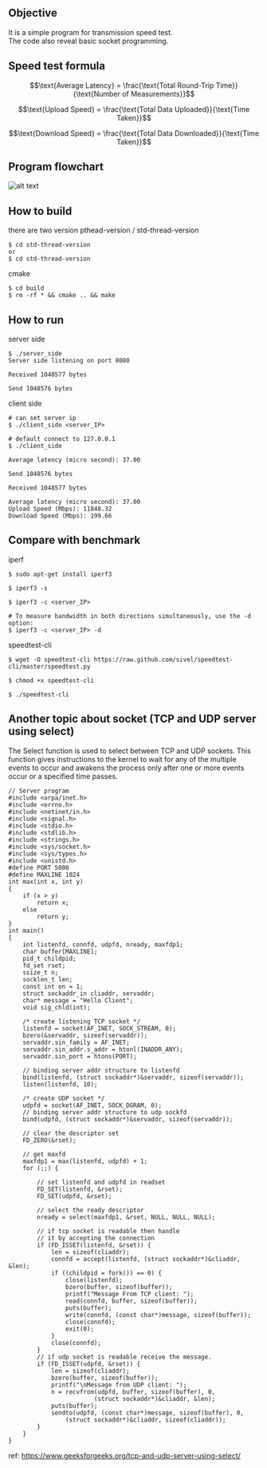 ## Objective
It is a simple program for transmission speed test. \
The code also reveal basic socket programming.

## Speed test formula

$$\text{Average Latency} = \frac{\text{Total Round-Trip Time}}{\text{Number of Measurements}}$$

$$\text{Upload Speed} = \frac{\text{Total Data Uploaded}}{\text{Time Taken}}$$

$$\text{Download Speed} = \frac{\text{Total Data Downloaded}}{\text{Time Taken}}$$

## Program flowchart
![alt text](speed-test-1.png)

## How to build
there are two version pthead-version / std-thread-version
```console
$ cd std-thread-version
or
$ cd std-thread-version
```
cmake
```console
$ cd build
$ rm -rf * && cmake .. && make
```

## How to run
server side
```console
$ ./server_side 
Server side listening on port 8080

Received 1048577 bytes

Send 1048576 bytes
```
client side
```console
# can set server ip
$ ./client_side <server_IP>

# default connect to 127.0.0.1
$ ./client_side 

Average latency (micro second): 37.00

Send 1048576 bytes

Received 1048577 bytes

Average latency (micro second): 37.00
Upload Speed (Mbps): 11848.32
Download Speed (Mbps): 199.66
```

## Compare with benchmark
iperf
```console
$ sudo apt-get install iperf3

$ iperf3 -s

$ iperf3 -c <server_IP>

# To measure bandwidth in both directions simultaneously, use the -d option:
$ iperf3 -c <server_IP> -d
```
speedtest-cli
```console
$ wget -O speedtest-cli https://raw.github.com/sivel/speedtest-cli/master/speedtest.py

$ chmod +x speedtest-cli

$ ./speedtest-cli
```

## Another topic about socket (TCP and UDP server using select)
The Select function is used to select between TCP and UDP sockets. This function gives instructions to the kernel to wait for any of the multiple events to occur and awakens the process only after one or more events occur or a specified time passes.
```console
// Server program 
#include <arpa/inet.h> 
#include <errno.h> 
#include <netinet/in.h> 
#include <signal.h> 
#include <stdio.h> 
#include <stdlib.h> 
#include <strings.h> 
#include <sys/socket.h> 
#include <sys/types.h> 
#include <unistd.h> 
#define PORT 5000 
#define MAXLINE 1024 
int max(int x, int y) 
{ 
	if (x > y) 
		return x; 
	else
		return y; 
} 
int main() 
{ 
	int listenfd, connfd, udpfd, nready, maxfdp1; 
	char buffer[MAXLINE]; 
	pid_t childpid; 
	fd_set rset; 
	ssize_t n; 
	socklen_t len; 
	const int on = 1; 
	struct sockaddr_in cliaddr, servaddr; 
	char* message = "Hello Client"; 
	void sig_chld(int); 

	/* create listening TCP socket */
	listenfd = socket(AF_INET, SOCK_STREAM, 0); 
	bzero(&servaddr, sizeof(servaddr)); 
	servaddr.sin_family = AF_INET; 
	servaddr.sin_addr.s_addr = htonl(INADDR_ANY); 
	servaddr.sin_port = htons(PORT); 

	// binding server addr structure to listenfd 
	bind(listenfd, (struct sockaddr*)&servaddr, sizeof(servaddr)); 
	listen(listenfd, 10); 

	/* create UDP socket */
	udpfd = socket(AF_INET, SOCK_DGRAM, 0); 
	// binding server addr structure to udp sockfd 
	bind(udpfd, (struct sockaddr*)&servaddr, sizeof(servaddr)); 

	// clear the descriptor set 
	FD_ZERO(&rset); 

	// get maxfd 
	maxfdp1 = max(listenfd, udpfd) + 1; 
	for (;;) { 

		// set listenfd and udpfd in readset 
		FD_SET(listenfd, &rset); 
		FD_SET(udpfd, &rset); 

		// select the ready descriptor 
		nready = select(maxfdp1, &rset, NULL, NULL, NULL); 

		// if tcp socket is readable then handle 
		// it by accepting the connection 
		if (FD_ISSET(listenfd, &rset)) { 
			len = sizeof(cliaddr); 
			connfd = accept(listenfd, (struct sockaddr*)&cliaddr, &len); 
			if ((childpid = fork()) == 0) { 
				close(listenfd); 
				bzero(buffer, sizeof(buffer)); 
				printf("Message From TCP client: "); 
				read(connfd, buffer, sizeof(buffer)); 
				puts(buffer); 
				write(connfd, (const char*)message, sizeof(buffer)); 
				close(connfd); 
				exit(0); 
			} 
			close(connfd); 
		} 
		// if udp socket is readable receive the message. 
		if (FD_ISSET(udpfd, &rset)) { 
			len = sizeof(cliaddr); 
			bzero(buffer, sizeof(buffer)); 
			printf("\nMessage from UDP client: "); 
			n = recvfrom(udpfd, buffer, sizeof(buffer), 0, 
						(struct sockaddr*)&cliaddr, &len); 
			puts(buffer); 
			sendto(udpfd, (const char*)message, sizeof(buffer), 0, 
				(struct sockaddr*)&cliaddr, sizeof(cliaddr)); 
		} 
	} 
} 
```
ref: https://www.geeksforgeeks.org/tcp-and-udp-server-using-select/
